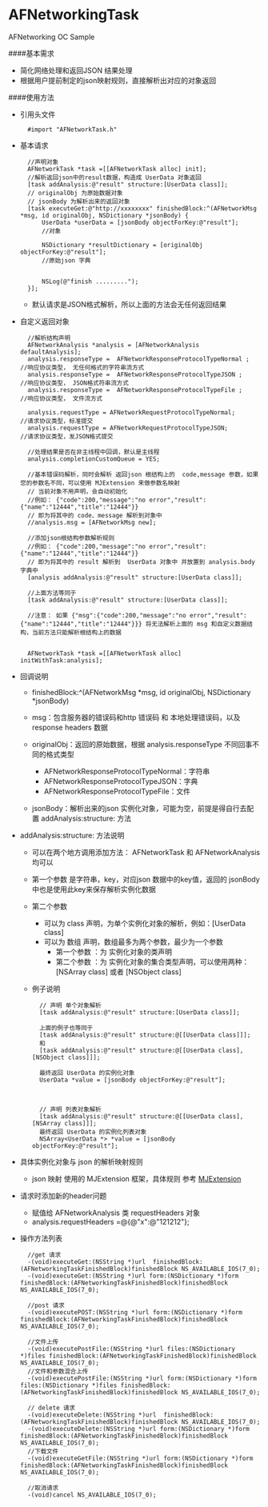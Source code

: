 # AFNetworkingTask
AFNetworking  OC   Sample 


####基本需求
* 简化网络处理和返回JSON 结果处理
* 根据用户提前制定的json映射规则，直接解析出对应的对象返回


####使用方法

* 引用头文件

	
		#import "AFNetworkTask.h"

* 基本请求
 
 		//声明对象
    	AFNetworkTask *task =[[AFNetworkTask alloc] init];
    	//解析返回json中的result数据，构造成 UserData 对象返回
    	[task addAnalysis:@"result" structure:[UserData class]];
    	// originalObj 为原始数据对象
    	// jsonBody 为解析出来的返回对象
    	[task executeGet:@"http://xxxxxxxx" finishedBlock:^(AFNetworkMsg *msg, id originalObj, NSDictionary *jsonBody) { 
  			UserData *userData = [jsonBody objectForKey:@"result"];
  			//对象
  			
  			NSDictionary *resultDictionary = [originalObj objectForKey:@"result"];
  			//原始json 字典
  			
  			
         	NSLog(@"finish .........");
    	}];
    	
    * 默认请求是JSON格式解析，所以上面的方法会无任何返回结果
  
* 自定义返回对象
    
    	//解析结构声明
   		AFNetworkAnalysis *analysis = [AFNetworkAnalysis defaultAnalysis];
   		analysis.responseType =  AFNetworkResponseProtocolTypeNormal ;     //响应协议类型， 无任何格式的字符串流方式
   		analysis.responseType =  AFNetworkResponseProtocolTypeJSON ;     //响应协议类型， JSON格式符串流方式
   		analysis.responseType =  AFNetworkResponseProtocolTypeFile ;     //响应协议类型， 文件流方式 
   		 
    	analysis.requestType = AFNetworkRequestProtocolTypeNormal;      //请求协议类型，标准提交
    	analysis.requestType = AFNetworkRequestProtocolTypeJSON;        //请求协议类型，发JSON格式提交
   		
   		//处理结果是否在非主线程中回调，默认是主线程
   		analysis.completionCustomQueue = YES; 
   		
   		//基本错误码解析，同时会解析 返回json 根结构上的  code,message 参数，如果您的参数名不同，可以使用 MJExtension 来做参数名映射
   		// 当前对象不用声明，会自动初始化
   		//例如： {"code":200,"message":"no error","result":{"name":"12444","title":"12444"}}
   		// 即为将其中的 code、message 解析到对象中
   		//analysis.msg = [AFNetworkMsg new];  
   		
   		//添加json根结构参数解析规则
   		//例如： {"code":200,"message":"no error","result":{"name":"12444","title":"12444"}}
   		// 即为将其中的 result 解析到  UserData 对象中 并放置到 analysis.body 字典中
    	[analysis addAnalysis:@"result" structure:[UserData class]];
    	
    	//上面方法等同于 
    	[task addAnalysis:@"result" structure:[UserData class]];
   		
   		//注意： 如果 {"msg":{"code":200,"message":"no error","result":{"name":"12444","title":"12444"}}} 将无法解析上面的 msg 和自定义数据结构，当前方法只能解析根结构上的数据
   		 
   		
    	AFNetworkTask *task =[[AFNetworkTask alloc] initWithTask:analysis]; 
    	
    	
* 回调说明
	* finishedBlock:^(AFNetworkMsg *msg, id originalObj, NSDictionary *jsonBody)
	* msg：包含服务器的错误码和http 错误码 和 本地处理错误码，以及 response headers 数据
	* originalObj：返回的原始数据，根据 analysis.responseType 不同回事不同的格式类型
		* AFNetworkResponseProtocolTypeNormal：字符串
		* AFNetworkResponseProtocolTypeJSON：字典
		* AFNetworkResponseProtocolTypeFile：文件

	* jsonBody：解析出来的json 实例化对象，可能为空，前提是得自行去配置 addAnalysis:structure: 方法
	
* addAnalysis:structure: 方法说明
	* 可以在两个地方调用添加方法： AFNetworkTask 和 AFNetworkAnalysis 均可以
	* 第一个参数 是字符串，key，对应json 数据中的key值，返回的 jsonBody 中也是使用此key来保存解析实例化数据
	* 第二个参数
		* 可以为 class 声明，为单个实例化对象的解析，例如：[UserData class]
		* 可以为 数组 声明，数组最多为两个参数，最少为一个参数
			* 第一个参数 ：为 实例化对象的类声明
			* 第二个参数 ：为 实例化对象的集合类型声明，可以使用两种：[NSArray class] 或者 [NSObject class] 
	* 例子说明
	
		
   		 
   		
   			// 声明 单个对象解析
    		[task addAnalysis:@"result" structure:[UserData class]];
    		
    		上面的例子也等同于
    		[task addAnalysis:@"result" structure:@[[UserData class]]];
    		和
    		[task addAnalysis:@"result" structure:@[[UserData class],[NSObject class]]];
    		 
    		最终返回 UserData 的实例化对象   
            UserData *value = [jsonBody objectForKey:@"result"];
    		
    		
   		
   			// 声明 列表对象解析
    		[task addAnalysis:@"result" structure:@[[UserData class],[NSArray class]]];
    		最终返回 UserData 的实例化列表对象   
            NSArray<UserData *> *value = [jsonBody objectForKey:@"result"];
			
			 
* 具体实例化对象与 json 的解析映射规则
	* json 映射 使用的 MJExtension 框架，具体规则 参考 [MJExtension](https://github.com/CoderMJLee/MJExtension)
	
* 请求时添加新的header问题
	* 赋值给 AFNetworkAnalysis 类  requestHeaders  对象
	* analysis.requestHeaders =@{@"x":@"121212"};
	
	
* 操作方法列表

		//get 请求
		-(void)executeGet:(NSString *)url  finishedBlock:(AFNetworkingTaskFinishedBlock)finishedBlock NS_AVAILABLE_IOS(7_0); 
		-(void)executeGet:(NSString *)url form:(NSDictionary *)form finishedBlock:(AFNetworkingTaskFinishedBlock)finishedBlock NS_AVAILABLE_IOS(7_0);
		
		//post 请求
		-(void)executePOST:(NSString *)url form:(NSDictionary *)form finishedBlock:(AFNetworkingTaskFinishedBlock)finishedBlock NS_AVAILABLE_IOS(7_0);
		
		//文件上传
		-(void)executePostFile:(NSString *)url files:(NSDictionary *)files finishedBlock:(AFNetworkingTaskFinishedBlock)finishedBlock NS_AVAILABLE_IOS(7_0);
		//文件和参数混合上传
		-(void)executePostFile:(NSString *)url form:(NSDictionary *)form  files:(NSDictionary *)files finishedBlock:(AFNetworkingTaskFinishedBlock)finishedBlock NS_AVAILABLE_IOS(7_0);
		
		// delete 请求
		-(void)executeDelete:(NSString *)url  finishedBlock:(AFNetworkingTaskFinishedBlock)finishedBlock NS_AVAILABLE_IOS(7_0);
		-(void)executeDelete:(NSString *)url form:(NSDictionary *)form finishedBlock:(AFNetworkingTaskFinishedBlock)finishedBlock NS_AVAILABLE_IOS(7_0);
		//下载文件
		-(void)executeGetFile:(NSString *)url form:(NSDictionary *)form  finishedBlock:(AFNetworkingTaskFinishedBlock)finishedBlock NS_AVAILABLE_IOS(7_0);

		//取消请求
		-(void)cancel NS_AVAILABLE_IOS(7_0);
 